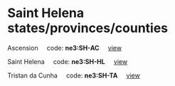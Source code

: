 # Saint Helena states/provinces/counties
Ascension&nbsp;&nbsp;&nbsp;&nbsp;&nbsp;code: **ne3:SH-AC**&nbsp;&nbsp;&nbsp;&nbsp;&nbsp;[view](../../export/geojson/medium/ne3/sh/ac.geojson)&nbsp;&nbsp;&nbsp;&nbsp;&nbsp;


Saint Helena&nbsp;&nbsp;&nbsp;&nbsp;&nbsp;code: **ne3:SH-HL**&nbsp;&nbsp;&nbsp;&nbsp;&nbsp;[view](../../export/geojson/medium/ne3/sh/hl.geojson)&nbsp;&nbsp;&nbsp;&nbsp;&nbsp;


Tristan da Cunha&nbsp;&nbsp;&nbsp;&nbsp;&nbsp;code: **ne3:SH-TA**&nbsp;&nbsp;&nbsp;&nbsp;&nbsp;[view](../../export/geojson/medium/ne3/sh/ta.geojson)&nbsp;&nbsp;&nbsp;&nbsp;&nbsp;

